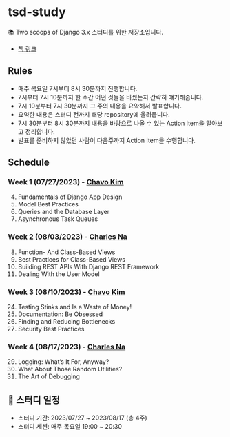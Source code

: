 # tsd-study

📚 Two scoops of Django 3.x 스터디를 위한 저장소입니다.

- [책 링크](https://www.feldroy.com/books/two-scoops-of-django-3-x)

## Rules

- 매주 목요일 7시부터 8시 30분까지 진행합니다.
- 7시부터 7시 10분까지 한 주간 어떤 것들을 바꿨는지 간략히 얘기해줍니다.
- 7시 10분부터 7시 30분까지 그 주의 내용을 요약해서 발표합니다.
- 요약한 내용은 스터디 전까지 해당 repository에 올려둡니다.
- 7시 30분부터 8시 30분까지 내용을 바탕으로 나올 수 있는 Action Item을 알아보고 정리합니다.
- 발표를 준비하지 않았던 사람이 다음주까지 Action Item을 수행합니다.

## Schedule

### Week 1 (07/27/2023) - [Chavo Kim](https://github.com/chavokim)
4. Fundamentals of Django App Design
6. Model Best Practices
7. Queries and the Database Layer
27. Asynchronous Task Queues

### Week 2 (08/03/2023) - [Charles Na](https://github.com/nayong2021)
8. Function- And Class-Based Views
9. Best Practices for Class-Based Views
17. Building REST APIs With Django REST Framework
22. Dealing With the User Model

### Week 3 (08/10/2023) - [Chavo Kim](https://github.com/chavokim)
24. Testing Stinks and Is a Waste of Money!
25. Documentation: Be Obsessed
26. Finding and Reducing Bottlenecks
28. Security Best Practices

### Week 4 (08/17/2023) - [Charles Na](https://github.com/nayong2021)
29. Logging: What’s It For, Anyway?
31. What About Those Random Utilities?
35. The Art of Debugging

## 📆 스터디 일정

- 스터디 기간: 2023/07/27 ~ 2023/08/17 (총 4주)
- 스터디 세션: 매주 목요일 19:00 ~ 20:30
